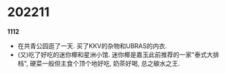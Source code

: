 # 202211

**1112**

* 在共青公园逛了一天. 买了KKV的杂物和UBRAS的内衣.
* (又)吃了好吃的迷你椰和星洲小馆. 迷你椰是嘉玉此前推荐的一家"泰式大排档", 硬菜一般但主食个顶个地好吃, 奶茶好喝, 总之碳水之王.
